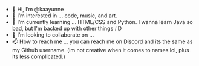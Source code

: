 - 👋 Hi, I’m @kaayunne
- 👀 I’m interested in ... code, music, and art.
- 🌱 I’m currently learning ... HTML/CSS and Python. I wanna learn Java so bad, but I'm backed up with other things :'D
- 💞️ I’m looking to collaborate on ...
- 📫 How to reach me ... you can reach me on Discord and its the same as my Github username. (im not creative when it comes to names lol, plus its less complicated.)

<!---
kaayunne/kaayunne is a ✨ special ✨ repository because its `README.md` (this file) appears on your GitHub profile.
You can click the Preview link to take a look at your changes.
--->
